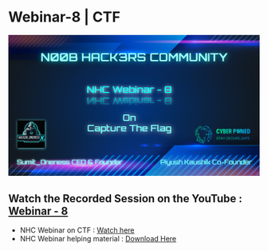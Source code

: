 # Webinar-8 | CTF
![](https://github.com/N00B-HACK3RS-COMMUNITY/Webinar---8-CTF/blob/master/NHC.png)  

## Watch the Recorded Session on the YouTube : [Webinar - 8](https://youtu.be/SYe6WwR9ChI) 

- NHC Webinar on CTF : [Watch here](https://youtu.be/SYe6WwR9ChI)
- NHC Webinar helping material : [Download Here](https://github.com/N00B-HACK3RS-COMMUNITY/Webinar---8-CTF/blob/master/Webinar%20-%208%20CTF.pdf)
